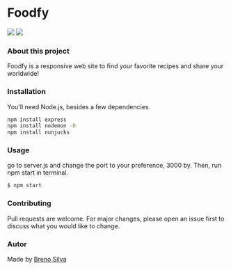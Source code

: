 # Foodfy
![](../foodfy-desktop.gif)
![](../foodfy-mobile.gif)
<!-- <img src=”readme-gifs/foodfy-desktop.gif”>
<img src=”readme-gifs/foodfy-mobile.gif”> -->
<!-- <img src=”/readme-gifs/foodfy-mobile.gif” height="400px" width="400px"> -->

### About this project
Foodfy is a responsive web site to find your favorite recipes and share your worldwide!




### Installation

You'll need Node.js, besides a few dependencies. 

```bash
npm install express
npm install nodemon -D
npm install nunjucks
```

### Usage
go to server.js and change the port to your preference, 3000 by. Then, run npm start in terminal.
```bash
$ npm start
```

### Contributing
Pull requests are welcome. For major changes, please open an issue first to discuss what you would like to change.

### Autor
Made by [Breno Silva](https://github.com/Silva404)